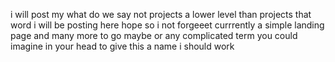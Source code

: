 i will post my what do we say not projects a lower level than projects that word i will be posting here hope so i not forgeeet
 currrently a simple landing page and many more to go
maybe or any complicated term you could imagine in your head to give this a name
i should work
